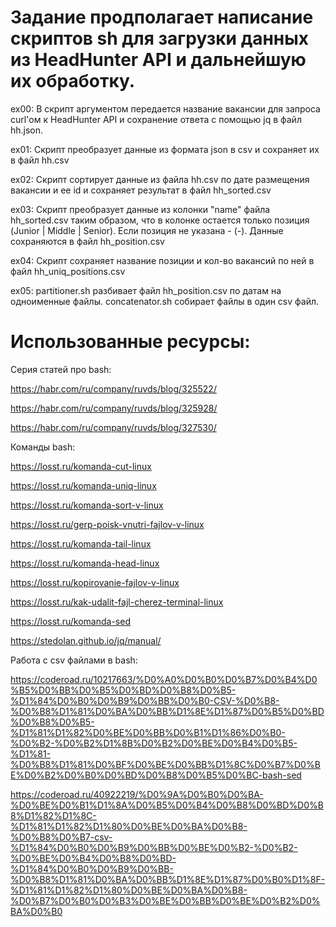 # Задание продполагает написание скриптов sh для загрузки данных из HeadHunter API и дальнейшую их обработку.

ex00: В скрипт аргументом передается название вакансии для запроса curl'ом к HeadHunter API и сохранение ответа с помощью jq в файл hh.json.

ex01: Скрипт преобразует данные из формата json в csv и сохраняет их в файл hh.csv

ex02: Скрипт сортирует данные из файла hh.csv по дате размещения вакансии и ее id и сохраняет результат в файл hh_sorted.csv

ex03: Скрипт преобразует данные из колонки "name" файла hh_sorted.csv таким образом, что в колонке остается только позиция (Junior | Middle | Senior). Если позиция не указана - (-). Данные сохраняются в файл hh_position.csv

ex04: Скрипт сохраняет название позиции и кол-во вакансий по ней в файл hh_uniq_positions.csv

ex05: partitioner.sh разбивает файл hh_position.csv по датам на одноименные файлы. concatenator.sh собирает файлы в один csv файл.

# Использованные ресурсы:

Серия статей про bash:

https://habr.com/ru/company/ruvds/blog/325522/

https://habr.com/ru/company/ruvds/blog/325928/

https://habr.com/ru/company/ruvds/blog/327530/


Команды bash:

https://losst.ru/komanda-cut-linux

https://losst.ru/komanda-uniq-linux

https://losst.ru/komanda-sort-v-linux

https://losst.ru/gerp-poisk-vnutri-fajlov-v-linux

https://losst.ru/komanda-tail-linux

https://losst.ru/komanda-head-linux

https://losst.ru/kopirovanie-fajlov-v-linux

https://losst.ru/kak-udalit-fajl-cherez-terminal-linux

https://losst.ru/komanda-sed 

https://stedolan.github.io/jq/manual/


Работа с csv файлами в bash:

https://coderoad.ru/10217663/%D0%A0%D0%B0%D0%B7%D0%B4%D0%B5%D0%BB%D0%B5%D0%BD%D0%B8%D0%B5-%D1%84%D0%B0%D0%B9%D0%BB%D0%B0-CSV-%D0%B8-%D0%B8%D1%81%D0%BA%D0%BB%D1%8E%D1%87%D0%B5%D0%BD%D0%B8%D0%B5-%D1%81%D1%82%D0%BE%D0%BB%D0%B1%D1%86%D0%B0-%D0%B2-%D0%B2%D1%8B%D0%B2%D0%BE%D0%B4%D0%B5-%D1%81-%D0%B8%D1%81%D0%BF%D0%BE%D0%BB%D1%8C%D0%B7%D0%BE%D0%B2%D0%B0%D0%BD%D0%B8%D0%B5%D0%BC-bash-sed

https://coderoad.ru/40922219/%D0%9A%D0%B0%D0%BA-%D0%BE%D0%B1%D1%8A%D0%B5%D0%B4%D0%B8%D0%BD%D0%B8%D1%82%D1%8C-%D1%81%D1%82%D1%80%D0%BE%D0%BA%D0%B8-%D0%B8%D0%B7-csv-%D1%84%D0%B0%D0%B9%D0%BB%D0%BE%D0%B2-%D0%B2-%D0%BE%D0%B4%D0%B8%D0%BD-%D1%84%D0%B0%D0%B9%D0%BB-%D0%B8%D1%81%D0%BA%D0%BB%D1%8E%D1%87%D0%B0%D1%8F-%D1%81%D1%82%D1%80%D0%BE%D0%BA%D0%B8-%D0%B7%D0%B0%D0%B3%D0%BE%D0%BB%D0%BE%D0%B2%D0%BA%D0%B0
